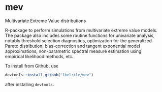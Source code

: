 # mev
Multivariate Extreme Value distributions

R-package to perform simulations from multivariate extreme value models. The package also includes
some routine functions for univariate analysis, notably threshold selection diagnostics, optimization
for the generalized Pareto distribution, bias-correction and tangent exponential model approximations,
non-parametric spectral measure estimation using empirical likelihood methods, etc.


To install from Github, use 

```R
devtools::install_github("lbelzile/mev")
```

after installing `devtools`.
